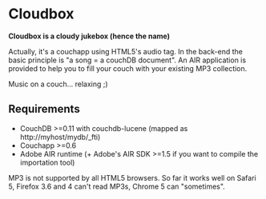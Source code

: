 # Cloudbox

__Cloudbox is a cloudy jukebox (hence the name)__

Actually, it's a couchapp using HTML5's audio tag. In the back-end the basic principle is "a song = a couchDB document". An AIR application is provided to help you to fill your couch with your existing MP3 collection.

Music on a couch... relaxing ;)

## Requirements

* CouchDB >=0.11 with couchdb-lucene (mapped as http://myhost/mydb/_fti)
* Couchapp >=0.6
* Adobe AIR runtime (+ Adobe's AIR SDK >=1.5 if you want to compile the importation tool)

MP3 is not supported by all HTML5 browsers. So far it works well on Safari 5, Firefox 3.6 and 4 can't read MP3s, Chrome 5 can "sometimes".
